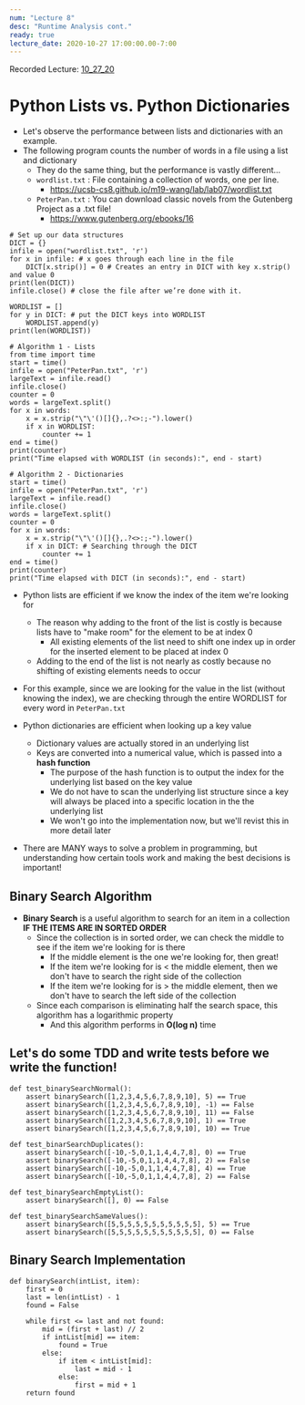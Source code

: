 ```yaml
---
num: "Lecture 8"
desc: "Runtime Analysis cont."
ready: true
lecture_date: 2020-10-27 17:00:00.00-7:00
---
```


Recorded Lecture: [10_27_20](https://drive.google.com/file/d/1y73FGIpD5V5YhjV8FyOIfPGSqDoaIaBM/view?usp=sharing)

# Python Lists vs. Python Dictionaries

* Let's observe the performance between lists and dictionaries with an example.
* The following program counts the number of words in a file using a list and dictionary
	* They do the same thing, but the performance is vastly different...
	* `wordlist.txt` : File containing a collection of words, one per line.
		* <https://ucsb-cs8.github.io/m19-wang/lab/lab07/wordlist.txt>
	* `PeterPan.txt` : You can download classic novels from the Gutenberg Project as a .txt file!
		* <https://www.gutenberg.org/ebooks/16>

```
# Set up our data structures
DICT = {}
infile = open("wordlist.txt", 'r')
for x in infile: # x goes through each line in the file
	DICT[x.strip()] = 0 # Creates an entry in DICT with key x.strip() and value 0
print(len(DICT))
infile.close() # close the file after we’re done with it.

WORDLIST = []
for y in DICT: # put the DICT keys into WORDLIST
	WORDLIST.append(y)
print(len(WORDLIST))

# Algorithm 1 - Lists
from time import time
start = time()
infile = open("PeterPan.txt", 'r')
largeText = infile.read()
infile.close()
counter = 0
words = largeText.split()
for x in words:
	x = x.strip("\"\'()[]{},.?<>:;-").lower()
	if x in WORDLIST:
		counter += 1
end = time()
print(counter)
print("Time elapsed with WORDLIST (in seconds):", end - start)

# Algorithm 2 - Dictionaries
start = time()
infile = open("PeterPan.txt", 'r')
largeText = infile.read()
infile.close()
words = largeText.split()
counter = 0
for x in words:
	x = x.strip("\"\'()[]{},.?<>:;-").lower()
	if x in DICT: # Searching through the DICT
		counter += 1
end = time()
print(counter)
print("Time elapsed with DICT (in seconds):", end - start)
```

* Python lists are efficient if we know the index of the item we're looking for
	* The reason why adding to the front of the list is costly is because lists have to "make room" for the element to be at index 0
		* All existing elements of the list need to shift one index up in order for the inserted element to be placed at index 0
	* Adding to the end of the list is not nearly as costly because no shifting of existing elements needs to occur
* For this example, since we are looking for the value in the list (without knowing the index), we are checking through the entire WORDLIST for every word in `PeterPan.txt`

* Python dictionaries are efficient when looking up a key value
	* Dictionary values are actually stored in an underlying list
	* Keys are converted into a numerical value, which is passed into a **hash function**
		* The purpose of the hash function is to output the index for the underlying list based on the key value
		* We do not have to scan the underlying list structure since a key will always be placed into a specific location in the the underlying list
		* We won't go into the implementation now, but we'll revist this in more detail later
* There are MANY ways to solve a problem in programming, but understanding how certain tools work and making the best decisions is important!

## Binary Search Algorithm

* **Binary Search** is a useful algorithm to search for an item in a collection **IF THE ITEMS ARE IN SORTED ORDER**
	* Since the collection is in sorted order, we can check the middle to see if the item we're looking for is there
		* If the middle element is the one we're looking for, then great!
		* If the item we're looking for is < the middle element, then we don't have to search the right side of the collection
		* If the item we're looking for is > the middle element, then we don't have to search the left side of the collection
	* Since each comparison is eliminating half the search space, this algorithm has a logarithmic property
		* And this algorithm performs in **O(log n)** time

## Let's do some TDD and write tests before we write the function!

```
def test_binarySearchNormal():
	assert binarySearch([1,2,3,4,5,6,7,8,9,10], 5) == True
	assert binarySearch([1,2,3,4,5,6,7,8,9,10], -1) == False
	assert binarySearch([1,2,3,4,5,6,7,8,9,10], 11) == False
	assert binarySearch([1,2,3,4,5,6,7,8,9,10], 1) == True
	assert binarySearch([1,2,3,4,5,6,7,8,9,10], 10) == True

def test_binarSearchDuplicates():
	assert binarySearch([-10,-5,0,1,1,4,4,7,8], 0) == True
	assert binarySearch([-10,-5,0,1,1,4,4,7,8], 2) == False
	assert binarySearch([-10,-5,0,1,1,4,4,7,8], 4) == True
	assert binarySearch([-10,-5,0,1,1,4,4,7,8], 2) == False

def test_binarySearchEmptyList():
	assert binarySearch([], 0) == False

def test_binarySearchSameValues():
	assert binarySearch([5,5,5,5,5,5,5,5,5,5,5], 5) == True
	assert binarySearch([5,5,5,5,5,5,5,5,5,5,5], 0) == False
```

## Binary Search Implementation

```
def binarySearch(intList, item):
	first = 0
	last = len(intList) - 1
	found = False

	while first <= last and not found:
		mid = (first + last) // 2
		if intList[mid] == item:
			found = True
		else:
			if item < intList[mid]:
				last = mid - 1
			else:
				first = mid + 1
	return found
```
